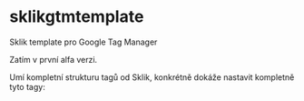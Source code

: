 # sklikgtmtemplate
Sklik template pro Google Tag Manager

Zatím v první alfa verzi. 

Umí kompletní strukturu tagů od Sklik, konkrétně dokáže nastavit kompletně tyto tagy: 

<!-- Měřicí kód Sklik.cz pro konverze -->
<script type="text/javascript">
var seznam_cId = X;
var seznam_value = Y;
</script>
<script type="text/javascript" src="https://www.seznam.cz/rs/static/rc.js" async></script>

<!-- Měřící kód Sklik pro retargeting -->
<script type="text/javascript">
	/* <![CDATA[ */
	      var seznam_retargeting_id = xxxx;
        var seznam_itemId = "id";
        var seznamPagetype = "offerdetail";
        var seznam_category = "název_kategorie";
	/* ]]> */
</script>
<script type="text/javascript" src="//c.imedia.cz/js/retargeting.js"></script>
